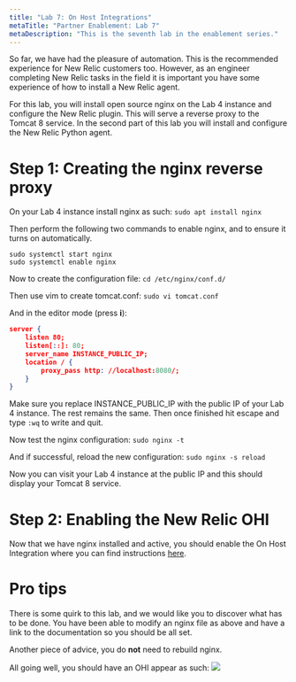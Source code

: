```yaml
---
title: "Lab 7: On Host Integrations"
metaTitle: "Partner Enablement: Lab 7"
metaDescription: "This is the seventh lab in the enablement series."
---
```


So far, we have had the pleasure of automation. This is the recommended experience for New Relic customers too. However, as an engineer completing New Relic tasks in the field it is important you have some experience of how to install a New Relic agent.

For this lab, you will install open source nginx on the Lab 4 instance and configure the New Relic plugin. This will serve a reverse proxy to the Tomcat 8 service. In the second part of this lab you will install and configure the New Relic Python agent.

# Step 1: Creating the nginx reverse proxy
On your Lab 4 instance install nginx as such: `sudo apt install nginx`

Then perform the following two commands to enable nginx, and to ensure it turns on automatically.
```
sudo systemctl start nginx
sudo systemctl enable nginx
```

Now to create the configuration file: `cd /etc/nginx/conf.d/`

Then use vim to create tomcat.conf: `sudo vi tomcat.conf`

And in the editor mode (press **i**):
```json
server {
	listen 80;
	listen[::]: 80;
	server_name INSTANCE_PUBLIC_IP;
	location / {
		proxy_pass http: //localhost:8080/;
	}
}
```
Make sure you replace INSTANCE_PUBLIC_IP with the public IP of your Lab 4 instance. The rest remains the same. Then once finished hit escape and type `:wq` to write and quit.

Now test the nginx configuration: `sudo nginx -t`

And if successful, reload the new configuration: `sudo nginx -s reload`

Now you can visit your Lab 4 instance at the public IP and this should display your Tomcat 8 service.

# Step 2: Enabling the New Relic OHI
Now that we have nginx installed and active, you should enable the On Host Integration where you can find instructions [here](https://docs.newrelic.com/docs/integrations/host-integrations/host-integrations-list/nginx-monitoring-integration).

# Pro tips
There is some quirk to this lab, and we would like you to discover what has to be done. You have been able to modify an nginx file as above and have a link to the documentation so you should be all set.

Another piece of advice, you do **not** need to rebuild nginx.

All going well, you should have an OHI appear as such:
![](https://i.imgur.com/hAppO8O.png)

